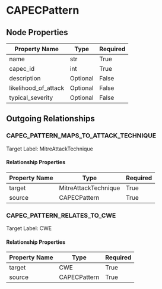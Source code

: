 
# CAPECPattern

## Node Properties

| Property Name | Type | Required |
| ------------- | ---- | -------- |
| name | str | True |
| capec_id | int | True |
| description | Optional | False |
| likelihood_of_attack | Optional | False |
| typical_severity | Optional | False |



## Outgoing Relationships

### CAPEC_PATTERN_MAPS_TO_ATTACK_TECHNIQUE

Target Label: MitreAttackTechnique

#### Relationship Properties

| Property Name | Type | Required |
| ------------- | ---- | -------- |
| target | MitreAttackTechnique | True |
| source | CAPECPattern | True |


### CAPEC_PATTERN_RELATES_TO_CWE

Target Label: CWE

#### Relationship Properties

| Property Name | Type | Required |
| ------------- | ---- | -------- |
| target | CWE | True |
| source | CAPECPattern | True |




